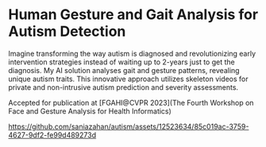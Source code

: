 # Human Gesture and Gait Analysis for Autism Detection
Imagine transforming the way autism is diagnosed and revolutionizing early intervention strategies instead of waiting up to 2-years just to get the diagnosis. My AI solution analyses gait and gesture patterns, revealing unique autism traits. This innovative approach utilizes skeleton videos for private and non-intrusive autism prediction and severity assessments.

Accepted for publication at [FGAHI@CVPR 2023](The Fourth Workshop on Face and Gesture Analysis for Health Informatics)




https://github.com/saniazahan/autism/assets/12523634/85c019ac-3759-4627-9df2-fe99d489273d



